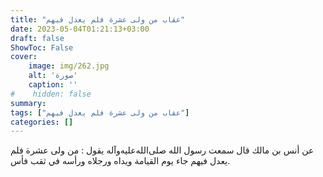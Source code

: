 ```yaml
---
title: "عقاب من ولى عشرة فلم يعدل فيهم"
date: 2023-05-04T01:21:13+03:00
draft: false
ShowToc: False
cover:
    image: img/262.jpg
    alt: 'صورة'
    caption: ''
#    hidden: false
summary: 
tags: ["عقاب من ولى عشرة فلم يعدل فيهم"]
categories: []
---
```

عن
أنس بن مالك قال سمعت رسول الله صلى‌الله‌عليه‌وآله يقول : من ولى عشرة فلم
يعدل فيهم جاء يوم القيامة ويداه ورجلاه ورأسه في ثقب فأس.

